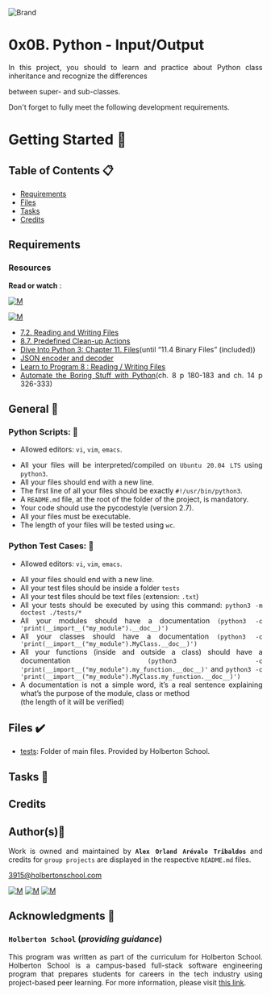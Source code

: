 ![Brand](https://assets.website-files.com/6105315644a26f77912a1ada/610540e8b4cd6969794fe673_Holberton_School_logo-04-04.svg)

# 0x0B. Python - Input/Output
<div style="text-align: justify">

In this project, you should to learn and practice about Python class inheritance and recognize the differences 
	<div style="text-align: justify">
	between super- and sub-classes.

Don't forget to fully meet the following development requirements.
	
# Getting Started :running:	
<div style="text-align: justify">
	
## Table of Contents :clipboard:

* [Requirements](#requirements)
* [Files](#files-heavy_check_mark)
* [Tasks](#tasks-page_with_curl)
* [Credits](#credits)

	
## Requirements 

### Resources

**Read or watch** :

[![M](https://upload.wikimedia.org/wikipedia/commons/thumb/2/2f/Google_2015_logo.svg/80px-Google_2015_logo.svg.png)](https://www.google.com/search?q=programing+in+python&hl=es&ei=bUHBYY7XBrCNwbkP15C0qAk&oq=programing+in+py&gs_lcp=Cgdnd3Mtd2l6EAEYADIFCAAQgAQyBggAEBYQHjIGCAAQFhAeMgYIABAWEB4yBggAEBYQHjIGCAAQFhAeMgYIABAWEB4yBggAEBYQHjIGCAAQFhAeMgYIABAWEB46BwgAEEcQsAM6BwgAELADEENKBAhBGABKBAhGGABQhBdYjxxg4C1oAnACeACAAbUBiAGsApIBAzAuMpgBAKABAcgBCsABAQ&sclient=gws-wiz)

[![M](https://upload.wikimedia.org/wikipedia/commons/thumb/e/e1/Logo_of_YouTube_%282015-2017%29.svg/70px-Logo_of_YouTube_%282015-2017%29.svg.png)](https://www.youtube.com/results?search_query=programing+python)

* [7.2. Reading and Writing Files](https://docs.python.org/3/tutorial/inputoutput.html#reading-and-writing-files)
* [8.7. Predefined Clean-up Actions](https://docs.python.org/3/tutorial/errors.html#predefined-clean-up-actions)
* [Dive Into Python 3: Chapter 11. Files](https://histo.ucsf.edu/BMS270/diveintopython3-r802.pdf)(until “11.4 Binary Files” (included))
* [JSON encoder and decoder](https://docs.python.org/3/library/json.html)
* [Learn to Program 8 : Reading / Writing Files](https://www.youtube.com/watch?v=EukxMIsNeqU)
* [Automate the Boring Stuff with Python](https://automatetheboringstuff.com/)(ch. 8 p 180-183 and ch. 14 p 326-333)

	
## General :page_with_curl:
<div style="text-align: justify">
	
### Python Scripts: :pushpin:
		
* Allowed editors: `vi`, `vim`, `emacs`. </div>
<div style="text-align: justify">

* All your files will be interpreted/compiled on `Ubuntu 20.04 LTS` using `python3`.
* All your files should end with a new line.
* The first line of all your files should be exactly `#!/usr/bin/python3`.
* A `README.md` file, at the root of the folder of the project, is mandatory.
* Your code should use the pycodestyle (version 2.7).
* All your files must be executable.
* The length of your files will be tested using `wc`.
	
### Python Test Cases: :pushpin:

* Allowed editors: `vi`, `vim`, `emacs`. </div>
<div style="text-align: justify">

* All your files should end with a new line.
* All your test files should be inside a folder `tests`
* All your test files should be text files (extension: `.txt`)
* All your tests should be executed by using this command: `python3 -m doctest ./tests/*`
* All your modules should have a documentation `(python3 -c 'print(__import__("my_module").__doc__)')`
* All your classes should have a documentation `(python3 -c 'print(__import__("my_module").MyClass.__doc__)')`
* All your functions (inside and outside a class) should have a documentation `(python3 -c 'print(__import__("my_module").my_function.__doc__)'`
	and `python3 -c 'print(__import__("my_module").MyClass.my_function.__doc__)')`
* A documentation is not a simple word, it’s a real sentence explaining what’s the purpose of the module, class or method
	<div style="text-align: justify">
	(the length of it will be verified)

	
## Files :heavy_check_mark:

* [tests](./tests): Folder of main files. Provided by Holberton School.

		
## Tasks :page_with_curl:


		
## Credits

## Author(s):blue_book:

Work is owned and maintained by 
	**`Alex Orland Arévalo Tribaldos`**  and credits for `group projects` are displayed in the respective `README.md` files.

<3915@holbertonschool.com>
	
[![M](https://upload.wikimedia.org/wikipedia/commons/thumb/9/91/Octicons-mark-github.svg/25px-Octicons-mark-github.svg.png)](https://github.com/Alexoat76)
[![M](https://upload.wikimedia.org/wikipedia/fr/thumb/c/c8/Twitter_Bird.svg/25px-Twitter_Bird.svg.png)](https://twitter.com/aoarevalot)
[![M](https://upload.wikimedia.org/wikipedia/commons/thumb/c/ca/LinkedIn_logo_initials.png/25px-LinkedIn_logo_initials.png)](https://www.linkedin.com/in/Alexoat76/)


## Acknowledgments :mega: 

### **`Holberton School`** (*providing guidance*)
	
This program was written as part of the curriculum for Holberton School.
Holberton School is a campus-based full-stack software engineering program
that prepares students for careers in the tech industry using project-based
peer learning. For more information,  please visit [this link](https://www.holbertonschool.com/).
